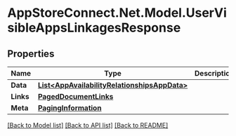 # AppStoreConnect.Net.Model.UserVisibleAppsLinkagesResponse

## Properties

Name | Type | Description | Notes
------------ | ------------- | ------------- | -------------
**Data** | [**List&lt;AppAvailabilityRelationshipsAppData&gt;**](AppAvailabilityRelationshipsAppData.md) |  | 
**Links** | [**PagedDocumentLinks**](PagedDocumentLinks.md) |  | 
**Meta** | [**PagingInformation**](PagingInformation.md) |  | [optional] 

[[Back to Model list]](../README.md#documentation-for-models) [[Back to API list]](../README.md#documentation-for-api-endpoints) [[Back to README]](../README.md)

